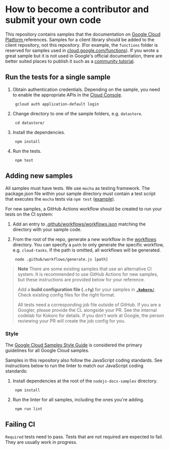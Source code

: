# How to become a contributor and submit your own code

This repository contains samples that the documentation on [Google Cloud Platform ][cloud] references. Samples for a client library should be added to the client repository, not this repository. (For example, the `functions` folder is reserved for samples used in [cloud.google.com/functions](https://cloud.google.com/functions)). If you wrote a great sample but it is not used in Google's official documentation, there are better suited places to publish it such as a [community tutorial](https://cloud.google.com/community/).

## Run the tests for a single sample

1. Obtain authentication credentials. Depending on the sample, you
need to enable the appropriate APIs in the [Cloud Console](https://console.cloud.google.com/apis/library).

        gcloud auth application-default login

1. Change directory to one of the sample folders, e.g. `datastore`.

        cd datastore/

1. Install the dependencies.

        npm install

1. Run the tests.

        npm test


## Adding new samples

All samples must have tests. We use `mocha` as testing framework. The package.json file within your sample directory must contain a test script that executes the `mocha` tests via `npm test` ([example](https://github.com/GoogleCloudPlatform/nodejs-docs-samples/blob/main/batch/package.json#L13)).

For new samples, a GitHub Actions workflow should be created to run your tests on the CI system:

1. Add an entry to [.github/workflows/workflows.json](https://github.com/GoogleCloudPlatform/nodejs-docs-samples/blob/main/.github/workflows/workflows.json) matching the directory with your sample code.

1. From the root of the repo, generate a new workflow in the [workflows](https://github.com/GoogleCloudPlatform/nodejs-docs-samples/blob/main/.github/workflows) directory. You can specify a `path` to only generate the specific workflow, e.g. `cloud-tasks`. If the path is omitted, all workflows will be generated.

        node .github/workflows/generate.js [path]

> **Note**
> There are some existing samples that use an alternative CI system. It is recommended to use GitHub Actions for new samples, but these instructions are provided below for your reference.
> 
> Add a **build configuration file (`.cfg`)** for your samples in **[`.kokoro/`](https://github.com/GoogleCloudPlatform/nodejs-docs-samples/tree/main/.kokoro)**. Check existing config files for the right format.
> 
> All tests need a corresponding job file outside of GitHub. If you are a Googler, please provide the CL alongside your PR. See the internal codelab for Kokoro for details. If you don't work at Google, the person reviewing your PR will create the job config for you.


### Style

The [Google Cloud Samples Style Guide][style-guide] is considered the primary
guidelines for all Google Cloud samples. 

[style-guide]: https://googlecloudplatform.github.io/samples-style-guide/

Samples in this repository also follow the JavaScript coding standards. See instructions below to run the linter to match our JavaScript coding standards:

1. Install dependencies at the root of the `nodejs-docs-samples`
directory.

        npm install

1. Run the linter for all samples, including the ones you're adding.

        npm run lint

[cloud]: https://cloud.google.com/

## Failing CI
`Required` tests need to pass. Tests that are not required are expected to fail. They are usually work in progress.
